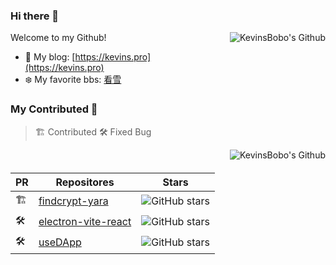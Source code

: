### Hi there 👋

<a href="https://github.com/KevinsBobo">
<img src="https://github-readme-stats-mu-orpin.vercel.app/api?username=kevinsbobo&show_icons=true&icon_color=1E90FF&text_color=696969&bg_color=ffffff&hide_title=true" align="right" alt="KevinsBobo's Github" style="margin-bottom: 20px;"/>
</a>

Welcome to my Github!

- 🚀 My blog: [https://kevins.pro](https://kevins.pro)
- ❄️ My favorite bbs: [看雪](https://bbs.kanxue.com/homepage-751258.htm)

### My Contributed 🌱

> 🏗️ Contributed 🛠️ Fixed Bug

<a href="https://github.com/KevinsBobo">
<img src="https://github-readme-stats-mu-orpin.vercel.app/api/top-langs/?username=kevinsbobo&layout=compact&hide=Roff,css,html,PHP&hide_title=true" align="right" alt="KevinsBobo's Github" style="margin-bottom: 20px;"/>
</a>

| PR | Repositores | Stars |
| ---- | ---- | ---- |
| 🏗️ | [findcrypt-yara](https://github.com/polymorf/findcrypt-yara) | ![GitHub stars](https://img.shields.io/github/stars/polymorf/findcrypt-yara?color=1E90FF) |
| 🛠️ | [electron-vite-react](https://github.com/electron-vite/electron-vite-react) | ![GitHub stars](https://img.shields.io/github/stars/caoxiemeihao/vite-react-electron?color=1E90FF) |
| 🛠️ | [useDApp](https://github.com/TrueFiEng/useDApp) | ![GitHub stars](https://img.shields.io/github/stars/TrueFiEng/useDApp?color=1E90FF) |


<!--
- 🔭 I’m currently working on ...
- 🌱 I’m currently learning ...
- 👯 I’m looking to collaborate on ...
- 🤔 I’m looking for help with ...
- 💬 Ask me about ...
- 📫 How to reach me: ...
- 😄 Pronouns: ...
- ⚡ Fun fact: ...
-->
